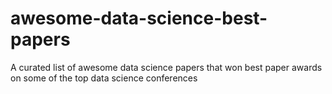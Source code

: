 # awesome-data-science-best-papers
A curated list of awesome data science papers that won best paper awards on some of the top data science conferences
